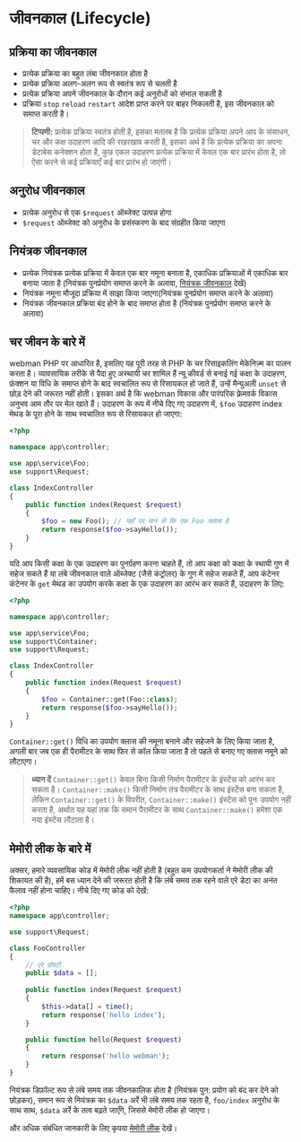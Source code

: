 # जीवनकाल (Lifecycle)
## प्रक्रिया का जीवनकाल
- प्रत्येक प्रक्रिया का बहुत लंबा जीवनकाल होता है
- प्रत्येक प्रक्रिया अलग-अलग रूप से स्वतंत्र रूप से चलती है
- प्रत्येक प्रक्रिया अपने जीवनकाल के दौरान कई अनुरोधों को संभाल सकती है
- प्रक्रिया `stop` `reload` `restart` आदेश प्राप्त करने पर बाहर निकलती है, इस जीवनकाल को समाप्त करती है।

> **टिप्पणी:**
> प्रत्येक प्रक्रिया स्वतंत्र होती है, इसका मतलब है कि प्रत्येक प्रक्रिया अपने आप के संसाधन, चर और कक्ष उदाहरण आदि की रखरखाव करती है, इसका अर्थ है कि प्रत्येक प्रक्रिया का अपना डेटाबेस कनेक्शन होता है, कुछ एकल उदाहरण प्रत्येक प्रक्रिया में केवल एक बार प्रारंभ होता है, तो ऐसा करने से कई प्रक्रियाएँ कई बार प्रारंभ हो जाएंगी।
## अनुरोध जीवनकाल
- प्रत्येक अनुरोध से एक `$request` ऑब्जेक्ट उत्पन्न होगा
- `$request` ऑब्जेक्ट को अनुरोध के प्रसंस्करण के बाद संग्रहीत किया जाएगा
## नियंत्रक जीवनकाल
- प्रत्येक नियंत्रक प्रत्येक प्रक्रिया में केवल एक बार नमूना बनाता है, एकाधिक प्रक्रियाओं में एकाधिक बार बनाया जाता है (नियंत्रक पुनर्प्रयोग समाप्त करने के अलावा, [नियंत्रक जीवनकाल](https://www.workerman.net/doc/webman/controller.html#%E7%94%9F%E5%91%BD%E5%91%A8%E6%9C%9F) देखें)
- नियंत्रक नमूना मौजूदा प्रक्रिया में साझा किया जाएगा(नियंत्रक पुनर्प्रयोग समाप्त करने के अलावा)
- नियंत्रक जीवनकाल प्रक्रिया बंद होने के बाद समाप्त होता है (नियंत्रक पुनर्प्रयोग समाप्त करने के अलावा)
## चर जीवन के बारे में
webman PHP पर आधारित है, इसलिए यह पूरी तरह से PHP के चर रिसाइकलिंग मेकेनिज़्म का पालन करता है। व्यावसायिक तरीके से पैदा हुए अस्थायी चर शामिल हैं न्यू कीवर्ड से बनाई गई कक्षा के उदाहरण, फ़ंक्शन या विधि के समाप्त होने के बाद स्वचालित रूप से रिसायकल हो जाते हैं, उन्हें मैन्युअली `unset` से छोड़ देने की जरूरत नहीं होती। इसका अर्थ है कि webman विकास और पारंपरिक फ़्रेमवर्क विकास अनुभव आम तौर पर मेल खाते हैं। उदाहरण के रूप में नीचे दिए गए उदाहरण में, `$foo` उदाहरण index मेथड के पूरा होने के साथ स्वचालित रूप से रिसायकल हो जाएगा:

```php
<?php

namespace app\controller;

use app\service\Foo;
use support\Request;

class IndexController
{
    public function index(Request $request)
    {
        $foo = new Foo(); // यहाँ पर मान लें कि एक Foo क्लास है
        return response($foo->sayHello());
    }
}
```

यदि आप किसी कक्षा के एक उदाहरण का पुनर्ग्रहण करना चाहते हैं, तो आप कक्षा को कक्षा के स्थायी गुण में सहेज सकते हैं या लंबे जीवनकाल वाले ऑब्जेक्ट (जैसे कंट्रोलर) के गुण में सहेज सकते हैं, आप कंटेनर कंटेनर के `get` मेथड का उपयोग करके कक्षा के एक उदाहरण का आरंभ कर सकते हैं, उदाहरण के लिए:


```php
<?php

namespace app\controller;

use app\service\Foo;
use support\Container;
use support\Request;

class IndexController
{
    public function index(Request $request)
    {
        $foo = Container::get(Foo::class);
        return response($foo->sayHello());
    }
}
```

`Container::get()` विधि का उपयोग क्लास की नमूना बनाने और सहेजने के लिए किया जाता है, अगली बार जब एक ही पैरामीटर के साथ फिर से कॉल किया जाता है तो पहले से बनाए गए क्लास नमूने को लौटाएगा।


> **ध्यान दें**
> `Container::get()` केवल बिना किसी निर्माण पैरामीटर के इंस्टेंस को आरंभ कर सकता है। `Container::make()` किसी निर्माण तंत्र पैरामीटर के साथ इंस्टेंस बना सकता है, लेकिन `Container::get()` के विपरीत, `Container::make()` इंस्टेंस को पुनः उपयोग नहीं करता है, अर्थात यह यहां तक कि समान पैरामीटर के साथ `Container::make()` हमेशा एक नया इंस्टेंस लौटाता है।
## मेमोरी लीक के बारे में
अक्सर, हमारे व्यवसायिक कोड में मेमोरी लीक नहीं होती है (बहुत कम उपयोगकर्ता ने मेमोरी लीक की शिकायत की है), हमें बस ध्यान देने की जरूरत होती है कि लंबे समय तक रहने वाले एरे डेटा का अनंत फैलाव नहीं होना चाहिए। नीचे दिए गए कोड को देखें:
```php
<?php
namespace app\controller;

use support\Request;

class FooController
{
    // एरे प्रॉपर्टी
    public $data = [];
    
    public function index(Request $request)
    {
        $this->data[] = time();
        return response('hello index');
    }

    public function hello(Request $request)
    {
        return response('hello webman');
    }
}
```

नियंत्रक डिफ़ॉल्ट रूप से लंबे समय तक जीवनकालिक होता है (नियंत्रक पुन: प्रयोग को बंद कर देने को छोड़कर), समान रूप से नियंत्रक का `$data` अर्रे भी लंबे समय तक रहता है, `foo/index` अनुरोध के साथ साथ, `$data` अर्रे के तत्व बढ़ते जाएँगे, जिससे मेमोरी लीक हो जाएगा।

और अधिक संबंधित जानकारी के लिए कृपया [मेमोरी लीक](./memory-leak.md) देखें।
